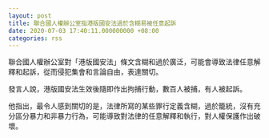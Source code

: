 ```yaml
---
layout: post
title: 聯合國人權辦公室指港版國安法過於含糊易被任意起訴
date: 2020-07-03 17:40:11.000000000 +08:00
categories: rss
---
```


聯合國人權辦公室對「港版國安法」條文含糊和過於廣泛，可能會導致法律任意解釋和起訴，從而侵犯集會和言論自由，表達關切。

發言人說，港版國安法生效後隨即作出拘捕行動，數百人被捕，有人被起訴。 

他指出，最令人感到關切的是，法律所寫的某些罪行定義含糊，過於籠統，沒有充分區分暴力和非暴力行為，可能導致對法律的任意解釋和執行，對人權保護作出破壞。
